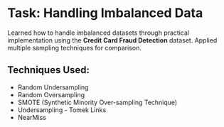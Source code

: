 # Task: Handling Imbalanced Data 

Learned how to handle imbalanced datasets through practical implementation using the **Credit Card Fraud Detection** dataset. Applied multiple sampling techniques for comparison.

## Techniques Used:
- Random Undersampling
- Random Oversampling
- SMOTE (Synthetic Minority Over-sampling Technique)
- Undersampling - Tomek Links
- NearMiss
